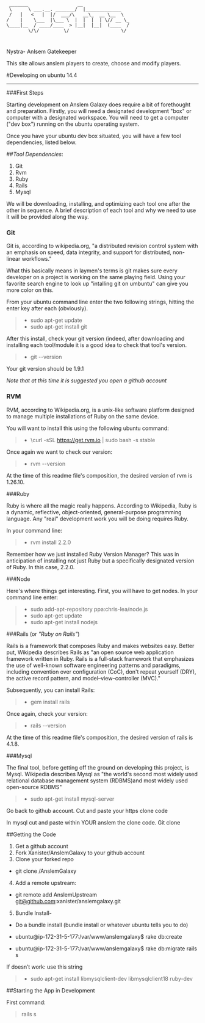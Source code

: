      _______                  __
     \      \ ___.__. _______/  |_____________
     /   |   <   |  |/  ___/\   __\_  __ \__  \
    /    |    \___  |\___ \  |  |  |  | \// __ \_
    \____|__  / ____/____  > |__|  |__|  (____  /
            \/\/         \/                   \/
#
Nystra- Anlsem Gatekeeper

This site allows anslem players to create, choose and modify players.  

 


#Developing on ubuntu 14.4

________

###First Steps

Starting development on Anslem Galaxy does require a bit of forethought and preparation.  Firstly, you will need a designated development "box" or computer with a designated workspace. You will need to get a computer ("dev box") running on the ubuntu operating system. 

Once you have your ubuntu dev box situated, you will have a few tool dependencies, listed below.

##*Tool Dependencies*: 
>
1.  Git
2.  Rvm
3.  Ruby
4.  Rails
5.  Mysql

We will be downloading, installing, and optimizing each tool one after the other in sequence.  A brief description of each tool and why we need to use it will be provided along the way.  

###  Git

Git is, according to wikipedia.org, "a distributed revision control system with an emphasis on speed, data integrity, and support for distributed, non-linear workflows." 

What this basically means in laymen's terms is git makes sure every developer on a project is working on the same playing field.  Using your favorite search engine to look up "intalling git on umbuntu" can give you more color on this.

From your ubuntu command line enter the two following strings, hitting the enter key after each (obviously).  
 
>* sudo apt-get update 
>* sudo apt-get install git

After this install, check your git version (indeed, after downloading and installing each tool/module it is a good idea to check that tool's version.

>* git --version

Your git version should be 1.9.1

*Note that at this time it is suggested you open a github account*

###  RVM

RVM, according to Wikipedia.org, is a unix-like software platform designed to manage multiple installations of Ruby on the same device.

You will want to install this using the following ubuntu command:

>*  \curl -sSL https://get.rvm.io | sudo bash -s stable

Once again we want to check our version:

>* rvm --version

At the time of this readme file's composition, the desired version of rvm is 1.26.10.

###Ruby

Ruby is where all the magic really happens.  According to Wikipedia, Ruby is a dynamic, reflective, object-oriented, general-purpose programming language.  Any "real" development work you will be doing requires Ruby.  

In your command line:

>* rvm install 2.2.0

Remember how we just installed Ruby Version Manager?  This was in anticipation of installing not just Ruby but a specifically designated version of Ruby.  In this case, 2.2.0.  

###Node

Here's where things get interesting.  First, you will have to get nodes.  In your command line enter:

> * sudo add-apt-repository ppa:chris-lea/node.js
>* sudo apt-get update
>* sudo apt-get install nodejs


###Rails (or *"Ruby on Rails"*)

Rails is a framework that composes Ruby and makes websites easy.  Better put, Wikipedia describes Rails as "an open source web application framework written in Ruby. Rails is a full-stack framework that emphasizes the use of well-known software engineering patterns and paradigms, including convention over configuration (CoC), don't repeat yourself (DRY), the active record pattern, and model–view–controller (MVC)."

Subsequently, you can install Rails:

>* gem install rails

Once again, check your version:

>* rails --version

At the time of this readme file's composition, the desired version of rails is 4.1.8.

###Mysql

The final tool, before getting off the ground on developing this project, is Mysql.  Wikipedia describes Mysql as "the world's second most widely used relational database management system (RDBMS)and most widely used open-source RDBMS"

>* sudo apt-get install mysql-server
<blank password is fine>

Go back to github account.  Cut and paste your https clone code

In mysql cut and paste within YOUR anslem the clone code.  Git clone <paste> <enter>




##Getting the Code


1. Get a github account
2. Fork Xanister/AnslemGalaxy to your github account
3. Clone your forked repo 

 * git clone <user name>/AnslemGalaxy


4. Add a remote upstream: 


 * git remote add AnslemUpstream git@github.com:xanister/anslemgalaxy.git


5. Bundle Install-
 
  * Do a bundle install (bundle install or whatever ubuntu tells you to do)

  * ubuntu@ip-172-31-5-177:/var/www/anslemgalaxy$ rake db:create

  * ubuntu@ip-172-31-5-177:/var/www/anslemgalaxy$ rake db:migrate rails s


If doesn’t work: use this string

>* sudo apt-get install libmysqlclient-dev libmysqlclient18 ruby-dev


##Starting the App in Development

First command: 

>rails s
 
